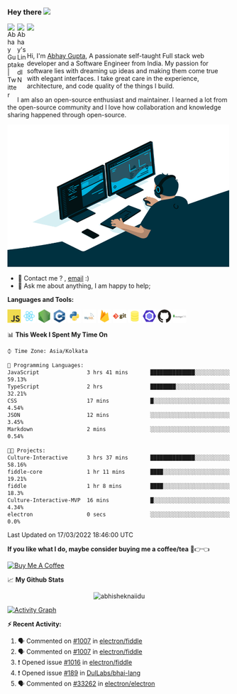### Hey there <img src="https://media.giphy.com/media/hvRJCLFzcasrR4ia7z/giphy.gif" width="25px">
<a href="https://twitter.com/akgupta0777">
  <img align="left" alt="Abhay Gupta | Twitter" width="22px" src="https://raw.githubusercontent.com/peterthehan/peterthehan/master/assets/twitter.svg" />
</a>
<a href="https://www.linkedin.com/in/abhay-gupta-88bb67188/">
  <img align="left" alt="Abhay's LinkedIN" width="22px" src="https://raw.githubusercontent.com/peterthehan/peterthehan/master/assets/linkedin.svg" />
</a>

![](https://visitor-badge.glitch.me/badge?page_id=akgupta0777.akgupta0777)

<br />

Hi, I'm [Abhay Gupta](https://twitter.com/akgupta0777), A passionate self-taught Full stack web developer and a Software Engineer from India. My passion for software lies with dreaming up ideas and making them come true with elegant interfaces. I take great care in the experience, architecture, and code quality of the things I build.

I am also an open-source enthusiast and maintainer. I learned a lot from the open-source community and I love how collaboration and knowledge sharing happened through open-source.


  <img alt="GIF" src="https://github.com/akgupta0777/akgupta0777/blob/main/animated.gif?raw=true" width="500" height="320" />
  
- 💼 Contact me ? , [email](mailto:akgupta0777@gmail.com) :)
- 💬 Ask me about anything, I am happy to help;

**Languages and Tools:**  

<code><img height="30" src="https://raw.githubusercontent.com/github/explore/80688e429a7d4ef2fca1e82350fe8e3517d3494d/topics/javascript/javascript.png"></code>
<code><img height="30" src="https://raw.githubusercontent.com/github/explore/80688e429a7d4ef2fca1e82350fe8e3517d3494d/topics/react/react.png"></code>
<code><img height="30" src="https://raw.githubusercontent.com/github/explore/80688e429a7d4ef2fca1e82350fe8e3517d3494d/topics/nodejs/nodejs.png"></code>
<code><img height="30" src="https://raw.githubusercontent.com/github/explore/80688e429a7d4ef2fca1e82350fe8e3517d3494d/topics/cpp/cpp.png"></code>
<code><img height="30" src="https://raw.githubusercontent.com/github/explore/80688e429a7d4ef2fca1e82350fe8e3517d3494d/topics/python/python.png"></code>
<code><img height="30" src="https://raw.githubusercontent.com/github/explore/80688e429a7d4ef2fca1e82350fe8e3517d3494d/topics/mysql/mysql.png"></code>
<code><img height="30" src="https://raw.githubusercontent.com/github/explore/80688e429a7d4ef2fca1e82350fe8e3517d3494d/topics/firebase/firebase.png"></code>
<code><img height="30" src="https://raw.githubusercontent.com/github/explore/80688e429a7d4ef2fca1e82350fe8e3517d3494d/topics/git/git.png"></code>
<code><img height="30" src="https://raw.githubusercontent.com/github/explore/13295c57999765ac9ffa3281942a72ab08b79de2/topics/database/database.png"></code>
<code><img height="30" src="https://raw.githubusercontent.com/github/explore/80688e429a7d4ef2fca1e82350fe8e3517d3494d/topics/eslint/eslint.png"></code>
<code><img height="30" src="https://raw.githubusercontent.com/github/explore/89bdd9644f44d1b12180fd512b95574fe4c54617/topics/github-api/github-api.png"></code>
<code><img height="30" src="https://raw.githubusercontent.com/github/explore/80688e429a7d4ef2fca1e82350fe8e3517d3494d/topics/mongodb/mongodb.png"></code>

<!--START_SECTION:waka-->
📊 **This Week I Spent My Time On** 

```text
⌚︎ Time Zone: Asia/Kolkata

💬 Programming Languages: 
JavaScript               3 hrs 41 mins       ██████████████░░░░░░░░░░░   59.13% 
TypeScript               2 hrs               ████████░░░░░░░░░░░░░░░░░   32.21% 
CSS                      17 mins             █░░░░░░░░░░░░░░░░░░░░░░░░   4.54% 
JSON                     12 mins             ░░░░░░░░░░░░░░░░░░░░░░░░░   3.45% 
Markdown                 2 mins              ░░░░░░░░░░░░░░░░░░░░░░░░░   0.54%

🐱‍💻 Projects: 
Culture-Interactive      3 hrs 37 mins       ██████████████░░░░░░░░░░░   58.16% 
fiddle-core              1 hr 11 mins        ████░░░░░░░░░░░░░░░░░░░░░   19.21% 
fiddle                   1 hr 8 mins         ████░░░░░░░░░░░░░░░░░░░░░   18.3% 
Culture-Interactive-MVP  16 mins             █░░░░░░░░░░░░░░░░░░░░░░░░   4.34% 
electron                 0 secs              ░░░░░░░░░░░░░░░░░░░░░░░░░   0.0%

```


 Last Updated on 17/03/2022 18:46:00 UTC
<!--END_SECTION:waka-->

**If you like what I do, maybe consider buying me a coffee/tea** 🥺👉👈

<a href="https://www.buymeacoffee.com/akgupta0777" target="_blank"><img src="https://cdn.buymeacoffee.com/buttons/v2/default-red.png" alt="Buy Me A Coffee" width="150" ></a>

📈 **My Github Stats**

<p align="center"> <img src="https://github-readme-stats.vercel.app/api?username=akgupta0777&show_icons=true&theme=gotham" alt="abhisheknaiidu" />

[![Activity Graph](https://github-activity-graphs.herokuapp.com/graph?username=akgupta0777&custom_title=Abhay's%20Activity%20Graph&theme=react-dark&hide_border=true)](https://github.com/akgupta0777/github-readme-activity-graph)

**:zap: Recent Activity:**

<!--START_SECTION:activity-->
1. 🗣 Commented on [#1007](https://github.com/electron/fiddle/issues/1007) in [electron/fiddle](https://github.com/electron/fiddle)
2. 🗣 Commented on [#1007](https://github.com/electron/fiddle/issues/1007) in [electron/fiddle](https://github.com/electron/fiddle)
3. ❗️ Opened issue [#1016](https://github.com/electron/fiddle/issues/1016) in [electron/fiddle](https://github.com/electron/fiddle)
4. ❗️ Opened issue [#189](https://github.com/DulLabs/bhai-lang/issues/189) in [DulLabs/bhai-lang](https://github.com/DulLabs/bhai-lang)
5. 🗣 Commented on [#33262](https://github.com/electron/electron/issues/33262) in [electron/electron](https://github.com/electron/electron)
<!--END_SECTION:activity-->




